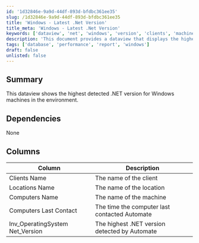 ```yaml
---
id: '1d32846e-9a9d-44df-893d-bfdbc361ee35'
slug: /1d32846e-9a9d-44df-893d-bfdbc361ee35
title: 'Windows - Latest .Net Version'
title_meta: 'Windows - Latest .Net Version'
keywords: ['dataview', 'net', 'windows', 'version', 'clients', 'machines']
description: 'This document provides a dataview that displays the highest detected .NET version for Windows machines within the environment, detailing client and machine information along with the last contact time.'
tags: ['database', 'performance', 'report', 'windows']
draft: false
unlisted: false
---
```


## Summary

This dataview shows the highest detected .NET version for Windows machines in the environment.

## Dependencies

None

## Columns

| Column                          | Description                                         |
|---------------------------------|-----------------------------------------------------|
| Clients Name                    | The name of the client                              |
| Locations Name                  | The name of the location                            |
| Computers Name                  | The name of the machine                             |
| Computers Last Contact          | The time the computer last contacted Automate      |
| Inv_OperatingSystem Net_Version | The highest .NET version detected by Automate      |


